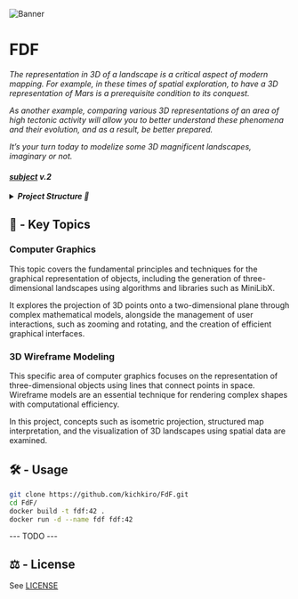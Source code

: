 ![Banner](https://github.com/kichkiro/42_cursus/blob/assets/banner_fdf.jpg?raw=true)


# FDF

<i>
	<p>
		The representation in 3D of a landscape is a critical aspect of modern mapping. For example, in these times of spatial exploration, to have a 3D representation of Mars is a prerequisite condition to its conquest.
	</p>
	<p>
		As another example, comparing various 3D representations of an area of high tectonic activity will allow you to better understand these phenomena and their evolution, and as a result, be better prepared.
	</p>
	<p>
		It’s your turn today to modelize some 3D magnificent landscapes, imaginary or not.
	</p>
</i>

#### <i>[subject](_subject/en.subject.pdf) v.2</i>

<details>
<summary><i><b>Project Structure  📂</b></i></summary>

```js
├── README.md
├── project
│   ├── Makefile
│   ├── include
│   │   └── fdf.h
│   ├── lib
│   │   ├── libft.a
│   │   ├── libft.h
│   │   ├── libmlx.a
│   │   └── libmlx.h
│   ├── maps
│   │   ├── 100-6.fdf
│   │   ├── 10-2.fdf
│   │   ├── 10-70.fdf
│   │   ├── 20-60.fdf
│   │   ├── 42col.fdf
│   │   ├── 42.fdf
│   │   ├── 50-4.fdf
│   │   ├── basictest.fdf
│   │   ├── elem2.fdf
│   │   ├── elem-col.fdf
│   │   ├── elem.fdf
│   │   ├── elem-fract.fdf
│   │   ├── julia.fdf
│   │   ├── mars.fdf
│   │   ├── pentenegpos.fdf
│   │   ├── plat.fdf
│   │   ├── pnp_flat.fdf
│   │   ├── pylone.fdf
│   │   ├── pyra.fdf
│   │   ├── pyramide.fdf
│   │   ├── t1.fdf
│   │   └── t2.fdf
│   └── src
│       ├── main.c
│       ├── clean.c
│       ├── draw.c
│       ├── hooks.c
│       └── lst
│           ├── t_map_add_back.c
│           ├── t_map_copy_lst.c
│           ├── t_map_free.c
│           ├── t_map_get_map.c
│           ├── t_map_get_size.c
│           ├── t_map_move_to_index.c
│           ├── t_map_new.c
│           └── t_map_set_to_head.c
└── _subject
    ├── en.subject.pdf
    ├── fdf
    ├── fdf_linux
    ├── maps.zip
    ├── minilibx-linux.tgz
    ├── minilibx_macos_sierra_20161017.tgz
    ├── minilibx_mms_20191025_beta.tgz
    └── sources.tgz
```
</details>

## 📌 - Key Topics
### Computer Graphics
This topic covers the fundamental principles and techniques for the graphical representation of objects, including the generation of three-dimensional landscapes using algorithms and libraries such as MiniLibX. 

It explores the projection of 3D points onto a two-dimensional plane through complex mathematical models, alongside the management of user interactions, such as zooming and rotating, and the creation of efficient graphical interfaces.

### 3D Wireframe Modeling
This specific area of computer graphics focuses on the representation of three-dimensional objects using lines that connect points in space. Wireframe models are an essential technique for rendering complex shapes with computational efficiency. 

In this project, concepts such as isometric projection, structured map interpretation, and the visualization of 3D landscapes using spatial data are examined.

## 🛠️ - Usage 

```sh
git clone https://github.com/kichkiro/FdF.git
cd FdF/
docker build -t fdf:42 .
docker run -d --name fdf fdf:42
```
--- TODO ---

## ⚖️ - License

See [LICENSE](LICENSE)
